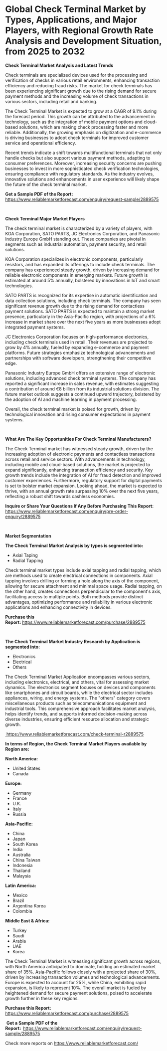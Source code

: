 <p><h1>Global Check Terminal Market by Types, Applications, and Major Players, with Regional Growth Rate Analysis and Development Situation, from 2025 to 2032</h1></p><p><strong>Check Terminal Market Analysis and Latest Trends</strong></p>
<p><p>Check terminals are specialized devices used for the processing and verification of checks in various retail environments, enhancing transaction efficiency and reducing fraud risks. The market for check terminals has been experiencing significant growth due to the rising demand for secure payment methods and the increasing volume of check transactions in various sectors, including retail and banking.</p><p>The Check Terminal Market is expected to grow at a CAGR of 9.1% during the forecast period. This growth can be attributed to the advancement in technology, such as the integration of mobile payment options and cloud-based solutions, which are making check processing faster and more reliable. Additionally, the growing emphasis on digitization and e-commerce is driving businesses to adopt check terminals for improved customer service and operational efficiency.</p><p>Recent trends indicate a shift towards multifunctional terminals that not only handle checks but also support various payment methods, adapting to consumer preferences. Moreover, increasing security concerns are pushing businesses to invest in more sophisticated check verification technologies, ensuring compliance with regulatory standards. As the industry evolves, innovative solutions and enhancements in user experience will likely shape the future of the check terminal market.</p></p>
<p><strong>Get a Sample PDF of the Report:&nbsp;</strong> <a href="https://www.reliablemarketforecast.com/enquiry/request-sample/2889575?utm_campaign=3049&utm_medium=2&utm_source=Github&utm_content=ia&utm_term=14032025&utm_id=check-terminal">https://www.reliablemarketforecast.com/enquiry/request-sample/2889575</a></p>
<p>&nbsp;</p>
<p><strong>Check Terminal Major Market Players</strong></p>
<p><p>The check terminal market is characterized by a variety of players, with KOA Corporation, SATO PARTS, JC Electronics Corporation, and Panasonic Industry Europe GmbH standing out. These companies are pivotal in segments such as industrial automation, payment security, and retail solutions.</p><p>KOA Corporation specializes in electronic components, particularly resistors, and has expanded its offerings to include check terminals. The company has experienced steady growth, driven by increasing demand for reliable electronic components in emerging markets. Future growth is estimated at around 5% annually, bolstered by innovations in IoT and smart technologies.</p><p>SATO PARTS is recognized for its expertise in automatic identification and data collection solutions, including check terminals. The company has seen significant revenue growth due to the rising demand for contactless payment solutions. SATO PARTS is expected to maintain a strong market presence, particularly in the Asia-Pacific region, with projections of a 6% increase in market share over the next five years as more businesses adopt integrated payment systems.</p><p>JC Electronics Corporation focuses on high-performance electronics, including check terminals used in retail. Their revenues are projected to grow by 4% annually, fueled by expanding e-commerce and payment platforms. Future strategies emphasize technological advancements and partnerships with software developers, strengthening their competitive edge.</p><p>Panasonic Industry Europe GmbH offers an extensive range of electronic solutions, including advanced check terminal systems. The company has reported a significant increase in sales revenue, with estimates suggesting a contribution of around €8 billion from its industrial solutions division. The future market outlook suggests a continued upward trajectory, bolstered by the adoption of AI and machine learning in payment processing.</p><p>Overall, the check terminal market is poised for growth, driven by technological innovation and rising consumer expectations in payment systems.</p></p>
<p>&nbsp;</p>
<p><strong>What Are The Key Opportunities For Check Terminal Manufacturers?</strong></p>
<p><p>The Check Terminal market has witnessed steady growth, driven by the increasing adoption of electronic payments and contactless transactions across retail and service sectors. With advancements in technology, including mobile and cloud-based solutions, the market is projected to expand significantly, enhancing transaction efficiency and security. Key growth trends include the integration of AI for fraud detection and improved customer experiences. Furthermore, regulatory support for digital payments is set to bolster market expansion. Looking ahead, the market is expected to thrive, with an annual growth rate surpassing 10% over the next five years, reflecting a robust shift towards cashless economies.</p></p>
<p><strong>Inquire or Share Your Questions If Any Before Purchasing This Report:</strong> <a href="https://www.reliablemarketforecast.com/enquiry/pre-order-enquiry/2889575?utm_campaign=3049&utm_medium=2&utm_source=Github&utm_content=ia&utm_term=14032025&utm_id=check-terminal">https://www.reliablemarketforecast.com/enquiry/pre-order-enquiry/2889575</a></p>
<p>&nbsp;</p>
<p><strong>Market Segmentation</strong></p>
<p><strong>The Check Terminal Market Analysis by types is segmented into:</strong></p>
<p><ul><li>Axial Taping</li><li>Radial Tapping</li></ul></p>
<p><p>Check terminal market types include axial tapping and radial tapping, which are methods used to create electrical connections in components. Axial tapping involves drilling or forming a hole along the axis of the component, allowing for secure attachment and minimal space usage. Radial tapping, on the other hand, creates connections perpendicular to the component's axis, facilitating access to multiple points. Both methods provide distinct advantages, optimizing performance and reliability in various electronic applications and enhancing connectivity in devices.</p></p>
<p><strong>Purchase this Report:&nbsp;</strong><a href="https://www.reliablemarketforecast.com/purchase/2889575?utm_campaign=3049&utm_medium=2&utm_source=Github&utm_content=ia&utm_term=14032025&utm_id=check-terminal">https://www.reliablemarketforecast.com/purchase/2889575</a></p>
<p>&nbsp;</p>
<p><strong>The Check Terminal Market Industry Research by Application is segmented into:</strong></p>
<p><ul><li>Electronics</li><li>Electrical</li><li>Others</li></ul></p>
<p><p>The Check Terminal Market Application encompasses various sectors, including electronics, electrical, and others, vital for assessing market dynamics. The electronics segment focuses on devices and components like smartphones and circuit boards, while the electrical sector includes appliances, wiring, and energy systems. The "others" category covers miscellaneous products such as telecommunications equipment and industrial tools. This comprehensive approach facilitates market analysis, helps identify trends, and supports informed decision-making across diverse industries, ensuring efficient resource allocation and strategic growth.</p></p>
<p><a href="https://www.reliablemarketforecast.com/check-terminal-r2889575?utm_campaign=3049&utm_medium=2&utm_source=Github&utm_content=ia&utm_term=14032025&utm_id=check-terminal">&nbsp;https://www.reliablemarketforecast.com/check-terminal-r2889575</a></p>
<p><strong>In terms of Region, the Check Terminal Market Players available by Region are:</strong></p>
<p>
    <p> <strong> North America: </strong>
        <ul>
            <li>United States</li>
            <li>Canada</li>
        </ul>
        </p> 
    <p> <strong> Europe: </strong>
        <ul>
            <li>Germany</li>
            <li>France</li>
            <li>U.K.</li>
            <li>Italy</li>
            <li>Russia</li>
        </ul>
        </p> 
    <p> <strong> Asia-Pacific: </strong>
        <ul>
            <li>China</li>
            <li>Japan</li>
            <li>South Korea</li>
            <li>India</li>
            <li>Australia</li>
            <li>China Taiwan</li>
            <li>Indonesia</li>
            <li>Thailand</li>
            <li>Malaysia</li>
        </ul>
        </p> 
    <p> <strong> Latin America: </strong>
        <ul>
            <li>Mexico</li>
            <li>Brazil</li>
            <li>Argentina Korea</li>
            <li>Colombia</li>
        </ul>
        </p> 
    <p> <strong> Middle East & Africa: </strong>
        <ul>
            <li>Turkey</li>
            <li>Saudi</li>
            <li>Arabia</li>
            <li>UAE</li>
            <li>Korea</li>
        </ul>
    </p>
    </p>
<p><p>The Check Terminal Market is witnessing significant growth across regions, with North America anticipated to dominate, holding an estimated market share of 35%. Asia-Pacific follows closely with a projected share of 30%, driven by increasing transaction volumes and technological advancements. Europe is expected to account for 25%, while China, exhibiting rapid expansion, is likely to represent 10%. The overall market is fueled by heightened demand for secure payment solutions, poised to accelerate growth further in these key regions.</p></p>
<p><strong>Purchase this Report: </strong><a href="https://www.reliablemarketforecast.com/purchase/2889575?utm_campaign=3049&utm_medium=2&utm_source=Github&utm_content=ia&utm_term=14032025&utm_id=check-terminal">https://www.reliablemarketforecast.com/purchase/2889575</a></p>
<p>&nbsp;<strong>Get a Sample PDF of the Report:&nbsp;&nbsp;</strong><a href="https://www.reliablemarketforecast.com/enquiry/request-sample/2889575?utm_campaign=3049&utm_medium=2&utm_source=Github&utm_content=ia&utm_term=14032025&utm_id=check-terminal">https://www.reliablemarketforecast.com/enquiry/request-sample/2889575</a></p>
<p><strong></strong></p>
<p>Check more reports on <a href="https://www.reliablemarketforecast.com/?utm_campaign=3049&utm_medium=2&utm_source=Github&utm_content=ia&utm_term=14032025&utm_id=check-terminal">https://www.reliablemarketforecast.com/</a></p>